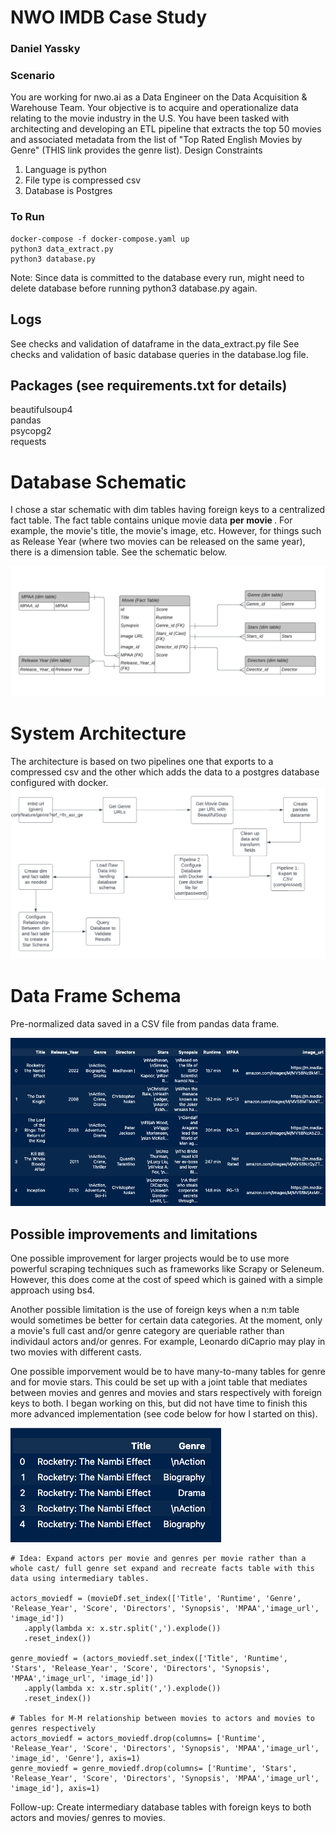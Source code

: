 # NWO IMDB Case Study 
### Daniel Yassky

### Scenario
You are working for nwo.ai as a Data Engineer on the Data Acquisition & Warehouse
Team. Your objective is to acquire and operationalize data relating to the movie industry
in the U.S. You have been tasked with architecting and developing an ETL pipeline that
extracts the top 50 movies and associated metadata from the list of "Top Rated English
Movies by Genre" (THIS link provides the genre list).
Design Constraints

1) Language is python
2) File type is compressed csv
3) Database is Postgres

### To Run
```
docker-compose -f docker-compose.yaml up
python3 data_extract.py
python3 database.py
```
Note: Since data is committed to the database every run, might need to delete database before running python3 database.py again.

## Logs
See checks and validation of dataframe in the data_extract.py file
See checks and validation of basic database queries in the database.log file. 

## Packages (see requirements.txt for details)
beautifulsoup4<br>
pandas  <br>
psycopg2  <br>
requests  <br>


# Database Schematic

I chose a star schematic with dim tables having foreign keys to a centralized fact table. The fact table contains unique movie data   <b> per movie </b>. For example, the movie's title, the movie's image, etc. However, for things such as Release Year (where two movies can be released on the same year), there is a dimension table. See the schematic below. 

<img src="images/database_relational_diag.png" alt="Database Schematic" title="Star Schematic of Database ">

# System Architecture 

The architecture is based on two pipelines one that exports to a compressed csv and the other which adds the data to a postgres database configured with docker. 
<img src="images/architecture.png" alt="Database Schematic" title="Star Schematic of Database ">

# Data Frame Schema

Pre-normalized data saved in a CSV file from pandas data frame.

<img src="images/csv_schematic.png" alt="Dataframe in pandas" title="Pandas Data Frame ">

## Possible improvements and limitations

One possible improvement for larger projects would be to use more powerful scraping techniques such as frameworks like Scrapy or Seleneum. However, this does come at the cost of speed which is gained with a simple approach using bs4. 

Another possible limitation is the use of foreign keys when a n:m table would sometimes be better for certain data categories. At the moment, only a movie's full cast and/or genre category are queriable rather than individaul actors and/or genres. For example, Leonardo diCaprio may play in two movies with different casts. 

One possible imporvement would be to have many-to-many tables for genre and for movie stars. This could be set up with a joint table that mediates between movies and genres and movies and stars respectively with foreign keys to both. I began working on this, but did not have time to finish this more advanced implementation (see code below for how I started on this).



<img src="images/improvement.png" title="Possible improvement ">

```
# Idea: Expand actors per movie and genres per movie rather than a whole cast/ full genre set expand and recreate facts table with this data using intermediary tables.

actors_moviedf = (movieDf.set_index(['Title', 'Runtime', 'Genre', 'Release_Year', 'Score', 'Directors', 'Synopsis', 'MPAA','image_url', 'image_id'])
   .apply(lambda x: x.str.split(',').explode())
   .reset_index()) 

genre_moviedf = (actors_moviedf.set_index(['Title', 'Runtime', 'Stars', 'Release_Year', 'Score', 'Directors', 'Synopsis', 'MPAA','image_url', 'image_id'])
   .apply(lambda x: x.str.split(',').explode())
   .reset_index()) 
   
# Tables for M-M relationship between movies to actors and movies to genres respectively 
actors_moviedf = actors_moviedf.drop(columns= ['Runtime', 'Release_Year', 'Score', 'Directors', 'Synopsis', 'MPAA','image_url', 'image_id', 'Genre'], axis=1)
genre_moviedf = genre_moviedf.drop(columns= ['Runtime', 'Stars', 'Release_Year', 'Score', 'Directors', 'Synopsis', 'MPAA','image_url', 'image_id'], axis=1)
```
Follow-up: Create intermediary database tables with foreign keys to both actors and movies/ genres to movies. 
